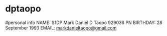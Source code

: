 # dptaopo
#personal info
NAME: S1DP Mark Daniel D Taopo 929036 PN
BIRTHDAY: 28 September 1993
EMAIL: markdanieltaopo@gmail.com
